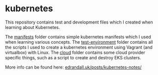 # kubernetes

This repository contains test and development files which I created when learning about Kubernetes.  

The [manifests](/manifests) folder contains simple kubernetes manifests which I used when learning various concepts.  The [test-environment](/test-environment/) folder contains all the scripts I used to create a kubernetes environment using Vagrant (and virtualbox) with Linux.  The [cloud](/cloud/) folder contains some cloud provider specific things, such as a script to create and destroy EKS clusters.

More info can be found here: [edrandall.uk/posts/kubernetes-notes/](https://www.edrandall.uk/posts/kubernetes-notes/)
